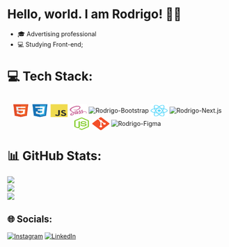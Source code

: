 # Hello, world. I am Rodrigo! 🖖🏽
- 🎓 Advertising professional
- 💻 Studying Front-end;


# 💻 Tech Stack:
<div align="center" style="display: inline_block"><br>
    <img align="center" alt="Rodrigo-HTML5" height="30" width="40" src="https://raw.githubusercontent.com/devicons/devicon/2ae2a900d2f041da66e950e4d48052658d850630/icons/html5/html5-original.svg">
    <img align="center" alt="Rodrigo-CSS3" height="30" width="40" src="https://raw.githubusercontent.com/devicons/devicon/2ae2a900d2f041da66e950e4d48052658d850630/icons/css3/css3-original.svg">
    <img align="center" alt="Rodrigo-Javascript" height="30" width="40" src="https://raw.githubusercontent.com/devicons/devicon/2ae2a900d2f041da66e950e4d48052658d850630/icons/javascript/javascript-original.svg">
    <img align="center" alt="Rodrigo-Saas" height="30" width="40" src="https://raw.githubusercontent.com/devicons/devicon/1119b9f84c0290e0f0b38982099a2bd027a48bf1/icons/sass/sass-original.svg">
    <img align="center" alt="Rodrigo-Bootstrap" height="30" width="40" src="https://upload.wikimedia.org/wikipedia/commons/b/b2/Bootstrap_logo.svg">
    <img align="center" alt="Rodrigo-React" height="30" width="40" src="https://raw.githubusercontent.com/devicons/devicon/2ae2a900d2f041da66e950e4d48052658d850630/icons/react/react-original.svg">
    <img align="center" alt="Rodrigo-Next.js" height="30" width="30" src="https://www.datocms-assets.com/75941/1657707878-nextjs_logo.png">
    <img align="center" alt="Rodrigo-Node.js" height="30" width="40" src="https://raw.githubusercontent.com/devicons/devicon/1119b9f84c0290e0f0b38982099a2bd027a48bf1/icons/nodejs/nodejs-original.svg">
    <img align="center" alt="Rodrigo-Git" height="30" width="40" src="https://raw.githubusercontent.com/devicons/devicon/2ae2a900d2f041da66e950e4d48052658d850630/icons/git/git-original.svg">
    <img align="center" alt="Rodrigo-Figma" height="28" width="20" src="https://upload.wikimedia.org/wikipedia/commons/3/33/Figma-logo.svg">
</div>

# 📊 GitHub Stats:
![](https://github-readme-streak-stats.herokuapp.com/?user=rodrigoborge&theme=dark&hide_border=false)<br/>
![](https://github-readme-stats.vercel.app/api?username=rodrigoborge&theme=dark&hide_border=false&include_all_commits=false&count_private=false)<br/>
![](https://github-readme-stats.vercel.app/api/top-langs/?username=rodrigoborge&theme=dark&hide_border=false&include_all_commits=false&count_private=false&layout=compact)<br/>

## 🌐 Socials:

[![Instagram](https://img.shields.io/badge/Instagram-%23E4405F.svg?logo=Instagram&logoColor=white)](https://instagram.com/rodrigoborge1) [![LinkedIn](https://img.shields.io/badge/LinkedIn-%230077B5.svg?logo=linkedin&logoColor=white)](https://linkedin.com/in/rodrigoborge)
